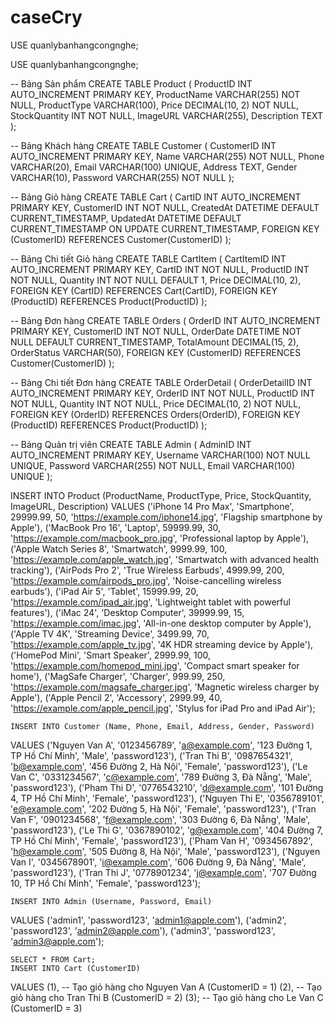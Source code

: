 # caseCry
USE quanlybanhangcongnghe;

USE quanlybanhangcongnghe;

-- Bảng Sản phẩm
CREATE TABLE Product (
ProductID INT AUTO_INCREMENT PRIMARY KEY,
ProductName VARCHAR(255) NOT NULL,
ProductType VARCHAR(100),
Price DECIMAL(10, 2) NOT NULL,
StockQuantity INT NOT NULL,
ImageURL VARCHAR(255),
Description TEXT
);

-- Bảng Khách hàng
CREATE TABLE Customer (
CustomerID INT AUTO_INCREMENT PRIMARY KEY,
Name VARCHAR(255) NOT NULL,
Phone VARCHAR(20),
Email VARCHAR(100) UNIQUE,
Address TEXT,
Gender VARCHAR(10),
Password VARCHAR(255) NOT NULL
);

-- Bảng Giỏ hàng
CREATE TABLE Cart (
CartID INT AUTO_INCREMENT PRIMARY KEY,
CustomerID INT NOT NULL,
CreatedAt DATETIME DEFAULT CURRENT_TIMESTAMP,
UpdatedAt DATETIME DEFAULT CURRENT_TIMESTAMP ON UPDATE CURRENT_TIMESTAMP,
FOREIGN KEY (CustomerID) REFERENCES Customer(CustomerID)
);

-- Bảng Chi tiết Giỏ hàng
CREATE TABLE CartItem (
CartItemID INT AUTO_INCREMENT PRIMARY KEY,
CartID INT NOT NULL,
ProductID INT NOT NULL,
Quantity INT NOT NULL DEFAULT 1,
Price DECIMAL(10, 2),
FOREIGN KEY (CartID) REFERENCES Cart(CartID),
FOREIGN KEY (ProductID) REFERENCES Product(ProductID)
);

-- Bảng Đơn hàng
CREATE TABLE Orders (
OrderID INT AUTO_INCREMENT PRIMARY KEY,
CustomerID INT NOT NULL,
OrderDate DATETIME NOT NULL DEFAULT CURRENT_TIMESTAMP,
TotalAmount DECIMAL(15, 2),
OrderStatus VARCHAR(50),
FOREIGN KEY (CustomerID) REFERENCES Customer(CustomerID)
);

-- Bảng Chi tiết Đơn hàng
CREATE TABLE OrderDetail (
OrderDetailID INT AUTO_INCREMENT PRIMARY KEY,
OrderID INT NOT NULL,
ProductID INT NOT NULL,
Quantity INT NOT NULL,
Price DECIMAL(10, 2) NOT NULL,
FOREIGN KEY (OrderID) REFERENCES Orders(OrderID),
FOREIGN KEY (ProductID) REFERENCES Product(ProductID)
);

-- Bảng Quản trị viên
CREATE TABLE Admin (
AdminID INT AUTO_INCREMENT PRIMARY KEY,
Username VARCHAR(100) NOT NULL UNIQUE,
Password VARCHAR(255) NOT NULL,
Email VARCHAR(100) UNIQUE
);

INSERT INTO Product (ProductName, ProductType, Price, StockQuantity, ImageURL, Description)
VALUES
('iPhone 14 Pro Max', 'Smartphone', 29999.99, 50, 'https://example.com/iphone14.jpg', 'Flagship smartphone by Apple'),
('MacBook Pro 16', 'Laptop', 59999.99, 30, 'https://example.com/macbook_pro.jpg', 'Professional laptop by Apple'),
('Apple Watch Series 8', 'Smartwatch', 9999.99, 100, 'https://example.com/apple_watch.jpg', 'Smartwatch with advanced health tracking'),
('AirPods Pro 2', 'True Wireless Earbuds', 4999.99, 200, 'https://example.com/airpods_pro.jpg', 'Noise-cancelling wireless earbuds'),
('iPad Air 5', 'Tablet', 15999.99, 20, 'https://example.com/ipad_air.jpg', 'Lightweight tablet with powerful features'),
('iMac 24', 'Desktop Computer', 39999.99, 15, 'https://example.com/imac.jpg', 'All-in-one desktop computer by Apple'),
('Apple TV 4K', 'Streaming Device', 3499.99, 70, 'https://example.com/apple_tv.jpg', '4K HDR streaming device by Apple'),
('HomePod Mini', 'Smart Speaker', 2999.99, 100, 'https://example.com/homepod_mini.jpg', 'Compact smart speaker for home'),
('MagSafe Charger', 'Charger', 999.99, 250, 'https://example.com/magsafe_charger.jpg', 'Magnetic wireless charger by Apple'),
('Apple Pencil 2', 'Accessory', 2999.99, 40, 'https://example.com/apple_pencil.jpg', 'Stylus for iPad Pro and iPad Air');

    INSERT INTO Customer (Name, Phone, Email, Address, Gender, Password)
VALUES
('Nguyen Van A', '0123456789', 'a@example.com', '123 Đường 1, TP Hồ Chí Minh', 'Male', 'password123'),
('Tran Thi B', '0987654321', 'b@example.com', '456 Đường 2, Hà Nội', 'Female', 'password123'),
('Le Van C', '0331234567', 'c@example.com', '789 Đường 3, Đà Nẵng', 'Male', 'password123'),
('Pham Thi D', '0776543210', 'd@example.com', '101 Đường 4, TP Hồ Chí Minh', 'Female', 'password123'),
('Nguyen Thi E', '0356789101', 'e@example.com', '202 Đường 5, Hà Nội', 'Female', 'password123'),
('Tran Van F', '0901234568', 'f@example.com', '303 Đường 6, Đà Nẵng', 'Male', 'password123'),
('Le Thi G', '0367890102', 'g@example.com', '404 Đường 7, TP Hồ Chí Minh', 'Female', 'password123'),
('Pham Van H', '0934567892', 'h@example.com', '505 Đường 8, Hà Nội', 'Male', 'password123'),
('Nguyen Van I', '0345678901', 'i@example.com', '606 Đường 9, Đà Nẵng', 'Male', 'password123'),
('Tran Thi J', '0778901234', 'j@example.com', '707 Đường 10, TP Hồ Chí Minh', 'Female', 'password123');

    INSERT INTO Admin (Username, Password, Email)
VALUES
('admin1', 'password123', 'admin1@apple.com'),
('admin2', 'password123', 'admin2@apple.com'),
('admin3', 'password123', 'admin3@apple.com');

    SELECT * FROM Cart;
    INSERT INTO Cart (CustomerID)
VALUES
(1), -- Tạo giỏ hàng cho Nguyen Van A (CustomerID = 1)
(2), -- Tạo giỏ hàng cho Tran Thi B (CustomerID = 2)
(3); -- Tạo giỏ hàng cho Le Van C (CustomerID = 3)